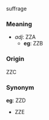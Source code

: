 suffrage
### Meaning
+ _adj_: ZZA
    + __eg__: ZZB

### Origin

ZZC

### Synonym

__eg__: ZZD

+ ZZE


